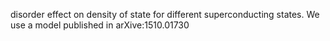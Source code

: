 disorder effect on density of state for different superconducting states. We use a model published in arXive:1510.01730
